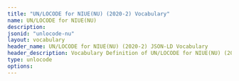 ```yaml
---
title: "UN/LOCODE for NIUE(NU) (2020-2) Vocabulary"
name: UN/LOCODE for NIUE(NU) 
description: 
jsonid: "unlocode-nu"
layout: vocabulary
header_name: UN/LOCODE for NIUE(NU) (2020-2) JSON-LD Vocabulary
header_description: Vocabulary Definition of UN/LOCODE for NIUE(NU) (2020-2) semantics in HTML format. JSON-LD format is available at [unlocode-nu.jsonld](/vocabulary/unlocode-nu.jsonld)
type: unlocode
options:
---
```

